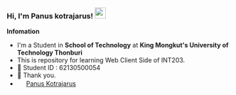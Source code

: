 ### Hi, I'm Panus kotrajarus! <img src="https://media.giphy.com/media/hvRJCLFzcasrR4ia7z/giphy.gif" width="25px">


  
**Infomation**
- I'm a Student in **School of Technology** at **King Mongkut's University of Technology Thonburi**
- This is repository for learning Web Client Side of INT203.
- 🌱 Student ID : 62130500054
- 💬 Thank you.
- <img height="16px" src="https://cdn.svgporn.com/logos/facebook.svg"> [Panus Kotrajarus](https://web.facebook.com/Panuskhjrs/)